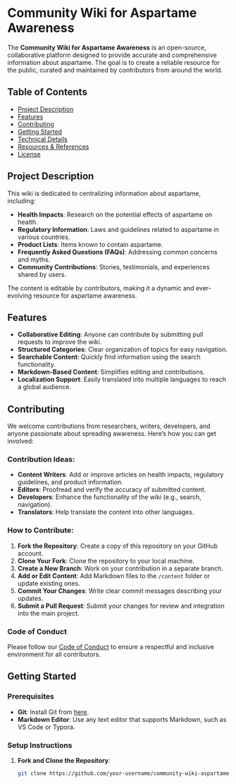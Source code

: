 # Community Wiki for Aspartame Awareness

The **Community Wiki for Aspartame Awareness** is an open-source, collaborative platform designed to provide accurate and comprehensive information about aspartame. The goal is to create a reliable resource for the public, curated and maintained by contributors from around the world.

## Table of Contents

- [Project Description](#project-description)
- [Features](#features)
- [Contributing](#contributing)
- [Getting Started](#getting-started)
- [Technical Details](#technical-details)
- [Resources & References](#resources--references)
- [License](#license)

## Project Description

This wiki is dedicated to centralizing information about aspartame, including:
- **Health Impacts**: Research on the potential effects of aspartame on health.
- **Regulatory Information**: Laws and guidelines related to aspartame in various countries.
- **Product Lists**: Items known to contain aspartame.
- **Frequently Asked Questions (FAQs)**: Addressing common concerns and myths.
- **Community Contributions**: Stories, testimonials, and experiences shared by users.

The content is editable by contributors, making it a dynamic and ever-evolving resource for aspartame awareness.

## Features

- **Collaborative Editing**: Anyone can contribute by submitting pull requests to improve the wiki.
- **Structured Categories**: Clear organization of topics for easy navigation.
- **Searchable Content**: Quickly find information using the search functionality.
- **Markdown-Based Content**: Simplifies editing and contributions.
- **Localization Support**: Easily translated into multiple languages to reach a global audience.

## Contributing

We welcome contributions from researchers, writers, developers, and anyone passionate about spreading awareness. Here’s how you can get involved:

### Contribution Ideas:
- **Content Writers**: Add or improve articles on health impacts, regulatory guidelines, and product information.
- **Editors**: Proofread and verify the accuracy of submitted content.
- **Developers**: Enhance the functionality of the wiki (e.g., search, navigation).
- **Translators**: Help translate the content into other languages.

### How to Contribute:
1. **Fork the Repository**: Create a copy of this repository on your GitHub account.
2. **Clone Your Fork**: Clone the repository to your local machine.
3. **Create a New Branch**: Work on your contribution in a separate branch.
4. **Add or Edit Content**: Add Markdown files to the `/content` folder or update existing ones.
5. **Commit Your Changes**: Write clear commit messages describing your updates.
6. **Submit a Pull Request**: Submit your changes for review and integration into the main project.

### Code of Conduct
Please follow our [Code of Conduct](CODE_OF_CONDUCT.md) to ensure a respectful and inclusive environment for all contributors.

## Getting Started

### Prerequisites
- **Git**: Install Git from [here](https://git-scm.com/book/en/v2/Getting-Started-Installing-Git).
- **Markdown Editor**: Use any text editor that supports Markdown, such as VS Code or Typora.

### Setup Instructions
1. **Fork and Clone the Repository**:
   ```bash
   git clone https://github.com/your-username/community-wiki-aspartame-awareness.git
